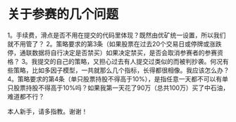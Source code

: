 # 关于参赛的几个问题

1。手续费，滑点是否不用在提交的代码里体现？既然由优矿统一设置，所以我们就不用管了？
2。策略要求的第3条（如果股票在过去20个交易日或停牌或涨跌停，通联数据将自行决定是否禁买）如果决定禁买，是否会取消参赛者的参赛资格？
3。我提交的自己的策略，又担心过去有人提交过类似的而被判抄袭。何况有些策略，比如多因子模型，一共就那么几个指标，长得都很相像。我应该怎么办？
4。策略要求的第4条（单只股票持股不得高于10%），是指任意一天都不可以有单只股票持股不得高于10%吗？如果我第一天花了90万（总共100万）买了中石油，难道都不行？

本人新手，请多指教。谢谢！